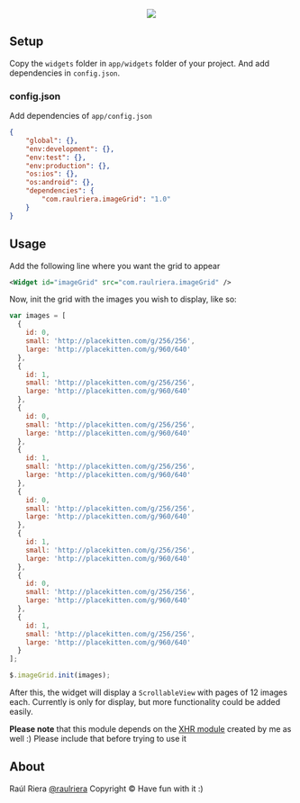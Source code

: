 <p align="center">
	<img src="https://github.com/raulriera/alloy-widgets/raw/master/assets/ImageGrid.png" />
</p>

Setup
------
Copy the `widgets` folder in `app/widgets` folder of your project.
And add dependencies in `config.json`.

### config.json ###
Add dependencies of `app/config.json`

```json
{
    "global": {},
    "env:development": {},
    "env:test": {},
    "env:production": {},
    "os:ios": {},
    "os:android": {},
    "dependencies": {
        "com.raulriera.imageGrid": "1.0"
    }
}
```

Usage
------
Add the following line where you want the grid to appear

```xml
<Widget id="imageGrid" src="com.raulriera.imageGrid" />
```

Now, init the grid with the images you wish to display, like so:

```javascript
var images = [
  {
    id: 0,
    small: 'http://placekitten.com/g/256/256',
    large: 'http://placekitten.com/g/960/640'
  }, 
  {
    id: 1,
    small: 'http://placekitten.com/g/256/256',
    large: 'http://placekitten.com/g/960/640'
  }, 
  {
    id: 0,
    small: 'http://placekitten.com/g/256/256',
    large: 'http://placekitten.com/g/960/640'
  }, 
  {
    id: 1,
    small: 'http://placekitten.com/g/256/256',
    large: 'http://placekitten.com/g/960/640'
  }, 
  {
    id: 0,
    small: 'http://placekitten.com/g/256/256',
    large: 'http://placekitten.com/g/960/640'
  }, 
  {
    id: 1,
    small: 'http://placekitten.com/g/256/256',
    large: 'http://placekitten.com/g/960/640'
  }, 
  {
    id: 0,
    small: 'http://placekitten.com/g/256/256',
    large: 'http://placekitten.com/g/960/640'
  }, 
  {
    id: 1,
    small: 'http://placekitten.com/g/256/256',
    large: 'http://placekitten.com/g/960/640'
  }
];

$.imageGrid.init(images);
```

After this, the widget will display a `ScrollableView` with pages of 12 images each. Currently is only for display, but more functionality could be added easily.

**Please note** that this module depends on the [XHR module](https://github.com/raulriera/XHR) created by me as well :) Please include that before trying to use it

About
----------
Raúl Riera [@raulriera](https://twitter.com/raulriera/)
Copyright &copy; Have fun with it :)

